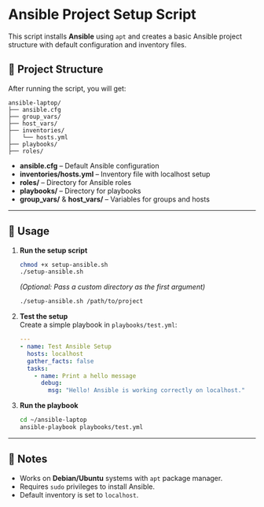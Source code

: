 # Ansible Project Setup Script

This script installs **Ansible** using `apt` and creates a basic Ansible project structure with default configuration and inventory files.

## 📂 Project Structure

After running the script, you will get:

```
ansible-laptop/
├── ansible.cfg
├── group_vars/
├── host_vars/
├── inventories/
│   └── hosts.yml
├── playbooks/
├── roles/
```

- **ansible.cfg** – Default Ansible configuration  
- **inventories/hosts.yml** – Inventory file with localhost setup  
- **roles/** – Directory for Ansible roles  
- **playbooks/** – Directory for playbooks  
- **group_vars/** & **host_vars/** – Variables for groups and hosts  

---

## 🚀 Usage

1. **Run the setup script**  
   ```bash
   chmod +x setup-ansible.sh
   ./setup-ansible.sh
   ```
   *(Optional: Pass a custom directory as the first argument)*  
   ```bash
   ./setup-ansible.sh /path/to/project
   ```

2. **Test the setup**  
   Create a simple playbook in `playbooks/test.yml`:
   ```yaml
   ---
   - name: Test Ansible Setup
     hosts: localhost
     gather_facts: false
     tasks:
       - name: Print a hello message
         debug:
           msg: "Hello! Ansible is working correctly on localhost."
   ```

3. **Run the playbook**  
   ```bash
   cd ~/ansible-laptop
   ansible-playbook playbooks/test.yml
   ```

---

## 📝 Notes
- Works on **Debian/Ubuntu** systems with `apt` package manager.
- Requires `sudo` privileges to install Ansible.
- Default inventory is set to `localhost`.
